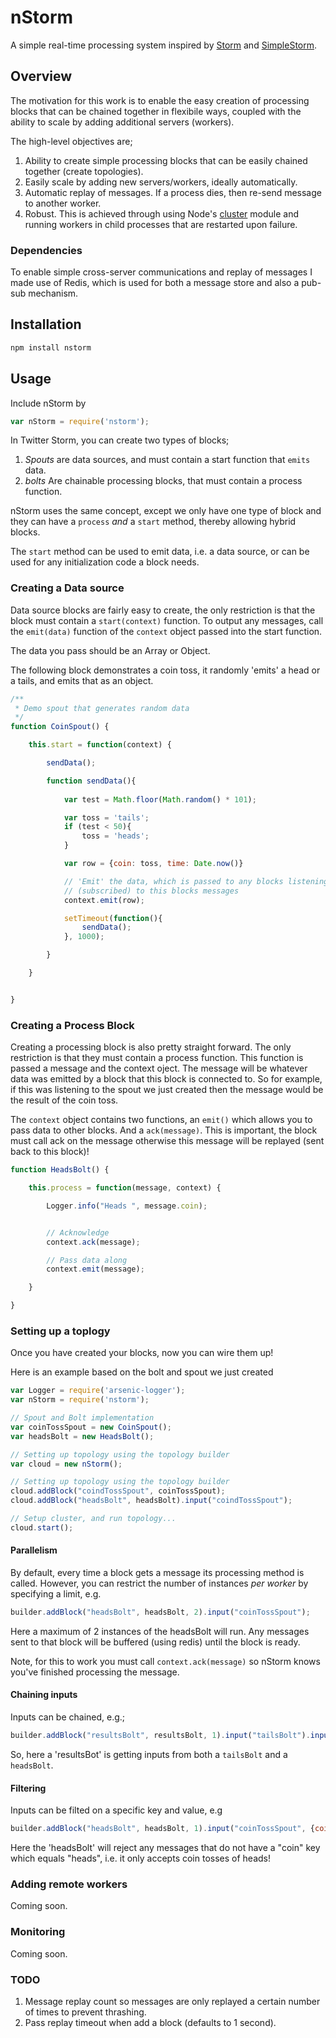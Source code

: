 # nStorm

A simple real-time processing system inspired by [Storm](http://storm.incubator.apache.org/) and [SimpleStorm](https://www.npmjs.org/package/simplestorm).

## Overview

The motivation for this work is to enable the easy creation of processing blocks that can be chained together in flexibile ways, coupled with the ability to scale by adding additional servers (workers).

The high-level objectives are;

1. Ability to create simple processing blocks that can be easily chained together (create topologies).
2. Easily scale by adding new servers/workers, ideally automatically.
3. Automatic replay of messages. If a process dies, then re-send message to another worker.
4. Robust. This is achieved through using Node's [cluster](http://nodejs.org/api/cluster.html) module and running workers in child processes that are restarted upon failure.

### Dependencies

To enable simple cross-server communications and replay of messages I made use of Redis, which is used for both a message store and also a pub-sub mechanism.

## Installation

```js
npm install nstorm
```

## Usage

Include nStorm by 

```js
var nStorm = require('nstorm');
```

In Twitter Storm, you can create two types of blocks;

1. *Spouts* are data sources, and must contain a start function that `emits` data.
2. *bolts* Are chainable processing blocks, that must contain a process function.

nStorm uses the same concept, except we only have one type of block and they can have a `process` *and* a `start` method, thereby allowing hybrid blocks.

The `start` method can be used to emit data, i.e. a data source, or can be used for any initialization code a block needs.

### Creating a Data source

Data source blocks are fairly easy to create, the only restriction is that the block must contain a `start(context)` function. To output any messages, call the `emit(data)` function of the `context` object passed into the start function. 

The data you pass should be an Array or Object.

The following block demonstrates a coin toss, it randomly 'emits' a head or a tails, and emits that as an object.

```js
/**
 * Demo spout that generates random data
 */
function CoinSpout() {

    this.start = function(context) {

        sendData();

        function sendData(){
            
            var test = Math.floor(Math.random() * 101);

            var toss = 'tails';
            if (test < 50){
                toss = 'heads';
            }

            var row = {coin: toss, time: Date.now()}

            // 'Emit' the data, which is passed to any blocks listening to
            // (subscribed) to this blocks messages
            context.emit(row);

            setTimeout(function(){
                sendData();
            }, 1000);

        }

    }


}
```

### Creating a Process Block

Creating a processing block is also pretty straight forward. The only restriction is that they must contain a process function. This function is passed a message and the context oject. The message will be whatever data was emitted by a block that this block is connected to. So for example, if this was listening to the spout we just created then the message would be the result of the coin toss.

The `context` object contains two functions, an `emit()` which allows you to pass data to other blocks. And a `ack(message)`. This is important, the block must call ack on the message otherwise this message will be replayed (sent back to this block)! 

```js
function HeadsBolt() {

    this.process = function(message, context) {

        Logger.info("Heads ", message.coin);


        // Acknowledge
        context.ack(message);

        // Pass data along
        context.emit(message);

    }

}
```

### Setting up a toplogy

Once you have created your blocks, now you can wire them up! 

Here is an example based on the bolt and spout we just created

```js
var Logger = require('arsenic-logger');
var nStorm = require('nstorm');

// Spout and Bolt implementation
var coinTossSpout = new CoinSpout();
var headsBolt = new HeadsBolt();

// Setting up topology using the topology builder
var cloud = new nStorm();

// Setting up topology using the topology builder
cloud.addBlock("coindTossSpout", coinTossSpout);
cloud.addBlock("headsBolt", headsBolt).input("coindTossSpout");

// Setup cluster, and run topology...
cloud.start();
```

#### Parallelism

By default, every time a block gets a message its processing method is called. However, you can restrict the number of instances *per worker* by specifying a limit, e.g.

```js
builder.addBlock("headsBolt", headsBolt, 2).input("coinTossSpout");
```

Here a maximum of 2 instances of the headsBolt will run. Any messages sent to that block will be buffered (using redis) until the block is ready.

Note, for this to work you must call `context.ack(message)` so nStorm knows you've finished processing the message.

#### Chaining inputs

Inputs can be chained, e.g.;

```js
builder.addBlock("resultsBolt", resultsBolt, 1).input("tailsBolt").input("headsBolt");
```

So, here a 'resultsBot' is getting inputs from both a `tailsBolt` and a `headsBolt`.

#### Filtering

Inputs can be filted on a specific key and value, e.g

```js
builder.addBlock("headsBolt", headsBolt, 1).input("coinTossSpout", {coin: "heads"});
```

Here the 'headsBolt' will reject any messages that do not have a "coin" key which equals "heads", i.e. it only accepts coin tosses of heads!

### Adding remote workers

Coming soon.

### Monitoring

Coming soon.

### TODO 

1. Message replay count so messages are only replayed a certain number of times to prevent thrashing.
2. Pass replay timeout when add a block (defaults to 1 second).

